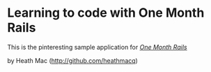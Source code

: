 # Learning to code with One Month Rails

This is the pinteresting sample application for
[*One Month Rails*](http://onemonthrails.com)

by Heath Mac (http://github.com/heathmacq)

